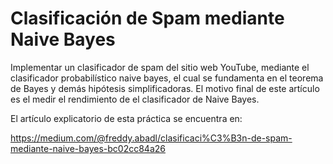 # Clasificación de Spam mediante Naive Bayes

Implementar un clasificador de spam del sitio web YouTube, mediante el clasificador probabilístico naive bayes, el cual se fundamenta en el teorema de Bayes  y demás hipótesis simplificadoras. El motivo final de este artículo es el medir el rendimiento de el clasificador de Naive Bayes.   

El artículo explicatorio de esta práctica se encuentra en:

https://medium.com/@freddy.abadl/clasificaci%C3%B3n-de-spam-mediante-naive-bayes-bc02cc84a26
